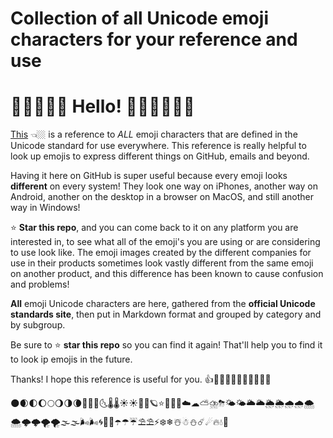 # Collection of all Unicode emoji characters for your reference and use

# 👋👋🏻👋🏼 Hello! 👋🏽👋🏾👋🏿

[This](All-official-Unicode-emoji-characters-grouped-by-category.md) 👈🏼 is a reference to *ALL* emoji characters that are defined in the Unicode standard for use everywhere. This reference is really helpful to look up emojis to express different things on GitHub, emails and beyond. 

Having it here on GitHub is super useful because every emoji looks **different** on every system! They look one way on iPhones, another way on Android, another on the desktop in a browser on MacOS, and still another way in Windows!

⭐ **Star this repo**, and you can come back to it on any platform you are interested in, to see what all of the emoji's you are using or are considering to use look like. The emoji images created by the different companies for use in their products sometimes look vastly different from the same emoji on another product, and this difference has been known to cause confusion and problems!

**All** emoji Unicode characters are here, gathered from the **official Unicode standards site**, then put in Markdown format and grouped by category and by subgroup.
<!-- [official Unicode standards site](https://www.unicode.org/emoji/charts/full-emoji-list.html) -->

Be sure to ⭐ **star this repo** so you can find it again! That'll help you to find it to look ip emojis in the future.

Thanks! I hope this reference is useful for you. 👍👍🏻👍🏼👍🏽👍🏾👍🏿  

🌑🌒🌓🌔🌕🌖🌗🌘🌙🌚🌛🌜🌡️🌡☀️☀🌝🌞🪐⭐🌟🌠🌌☁️☁⛅⛈️⛈🌤️🌤🌥️🌥🌦️🌦🌧️🌧🌨️🌨🌩️🌩🌪️🌪🌫️🌫🌬️🌬🌀🌈🌂☂️☂☔⛱️⛱⚡❄️❄☃️☃⛄☄️☄🔥💧🌊
